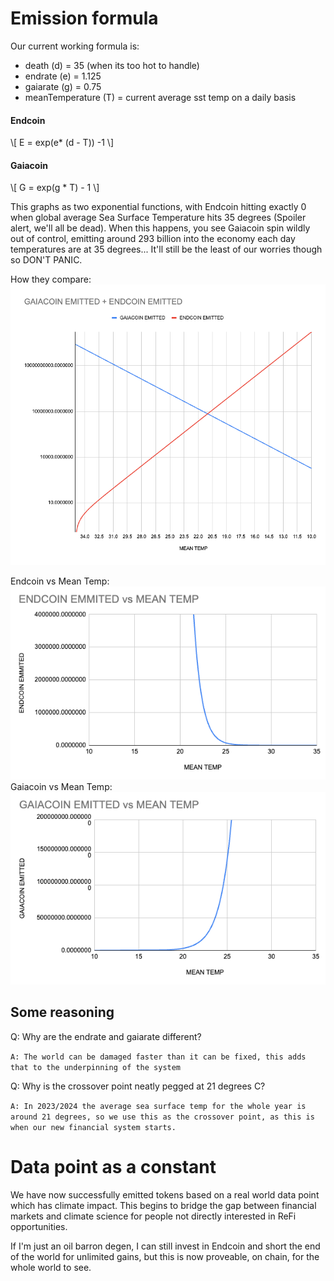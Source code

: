 # Emission formula
Our current working formula is: 
- death (d) = 35 (when its too hot to handle)
- endrate (e) = 1.125
- gaiarate (g) = 0.75
- meanTemperature (T) = current average sst temp on a daily basis

#### Endcoin
\\[ E = exp(e* (d - T)) -1 \\]


#### Gaiacoin
\\[ G = exp(g * T) - 1 \\]

This graphs as two exponential functions, with Endcoin hitting exactly 0 when global average Sea Surface Temperature hits 35 degrees (Spoiler alert, we'll all be dead). When this happens, you see Gaiacoin spin wildly out of control, emitting around 293 billion into the economy each day temperatures are at 35 degrees... It'll still be the least of our worries though so DON'T PANIC. 

How they compare: 
![The graph](../img/emission_mapping.png)

Endcoin vs Mean Temp: 
![Endcoin Mean Temp](../img/endcoin_mean_temps.png)
Gaiacoin vs Mean Temp: 
![Gaiacoin Mean Temp](../img/gaiacoin_mean_temp.png)

## Some reasoning
Q: Why are the endrate and gaiarate different? 


`A: The world can be damaged faster than it can be fixed, this adds that to the underpinning of the system`


Q: Why is the crossover point neatly pegged at 21 degrees C? 


`A: In 2023/2024 the average sea surface temp for the whole year is around 21 degrees, so we use this as the crossover point, as this is when our new financial system starts.`

# Data point as a constant <a name="datapoint"></a>
We have now successfully emitted tokens based on a real world data point which has climate impact. This begins to bridge the gap between financial markets and climate science for people not directly interested in ReFi opportunities. 


If I'm just an oil barron degen, I can still invest in Endcoin and short the end of the world for unlimited gains, but this is now proveable, on chain, for the whole world to see. 

